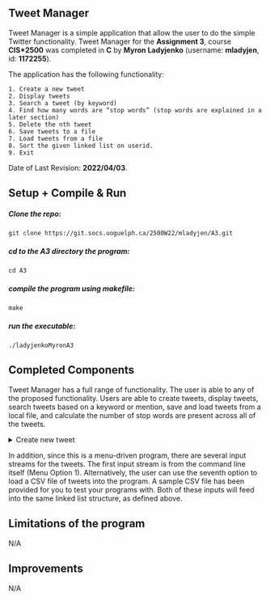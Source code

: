## Tweet Manager

Tweet Manager is a simple application that allow the user to do the simple Twitter functionality. Tweet Manager for the 
**Assignment 3**, course **CIS*2500** was completed in **C** by **Myron Ladyjenko** (username: **mladyjen**, id: **1172255**). 

The application has the following functionality: 

    1. Create a new tweet
    2. Display tweets
    3. Search a tweet (by keyword)
    4. Find how many words are “stop words” (stop words are explained in a later section)
    5. Delete the nth tweet
    6. Save tweets to a file
    7. Load tweets from a file
    8. Sort the given linked list on userid.
    9. Exit

Date of Last Revision: **2022/04/03**.    

## Setup + Compile & Run

##### Clone the repo:
    git clone https://git.socs.uoguelph.ca/2500W22/mladyjen/A3.git

##### cd to the A3 directory the program:
    cd A3

##### compile the program using makefile:    
    make

##### run the executable:    
    ./ladyjenkoMyronA3

## Completed Components

Tweet Manager has a full range of functionality. The user is able to any of the proposed functionality. Users are able to create tweets, display tweets, search tweets based on a keyword or mention, save and load tweets from a local file, and calculate the number of stop words are
present across all of the tweets.

<details><summary>Create new tweet</summary>
This function takes
</details>

In addition, since this is a menu-driven program, there are several input streams for the tweets. The first input
stream is from the command line itself (Menu Option 1). Alternatively, the user can use the seventh option to load a
CSV file of tweets into the program. A sample CSV file has been provided for you to test your programs with. Both
of these inputs will feed into the same linked list structure, as defined above.

## Limitations of the program

N/A

## Improvements

N/A
